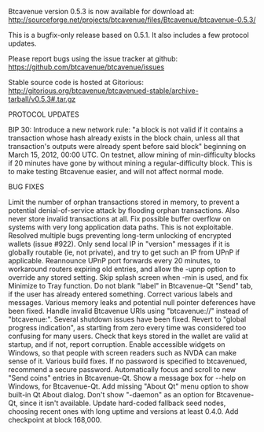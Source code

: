Btcavenue version 0.5.3 is now available for download at:
http://sourceforge.net/projects/btcavenue/files/Btcavenue/btcavenue-0.5.3/

This is a bugfix-only release based on 0.5.1.
It also includes a few protocol updates.

Please report bugs using the issue tracker at github:
https://github.com/btcavenue/btcavenue/issues

Stable source code is hosted at Gitorious:
http://gitorious.org/btcavenue/btcavenued-stable/archive-tarball/v0.5.3#.tar.gz

PROTOCOL UPDATES

BIP 30: Introduce a new network rule: "a block is not valid if it contains a transaction whose hash already exists in the block chain, unless all that transaction's outputs were already spent before said block" beginning on March 15, 2012, 00:00 UTC.
On testnet, allow mining of min-difficulty blocks if 20 minutes have gone by without mining a regular-difficulty block. This is to make testing Btcavenue easier, and will not affect normal mode.

BUG FIXES

Limit the number of orphan transactions stored in memory, to prevent a potential denial-of-service attack by flooding orphan transactions. Also never store invalid transactions at all.
Fix possible buffer overflow on systems with very long application data paths. This is not exploitable.
Resolved multiple bugs preventing long-term unlocking of encrypted wallets
(issue #922).
Only send local IP in "version" messages if it is globally routable (ie, not private), and try to get such an IP from UPnP if applicable.
Reannounce UPnP port forwards every 20 minutes, to workaround routers expiring old entries, and allow the -upnp option to override any stored setting.
Skip splash screen when -min is used, and fix Minimize to Tray function.
Do not blank "label" in Btcavenue-Qt "Send" tab, if the user has already entered something.
Correct various labels and messages.
Various memory leaks and potential null pointer deferences have been fixed.
Handle invalid Btcavenue URIs using "btcavenue://" instead of "btcavenue:".
Several shutdown issues have been fixed.
Revert to "global progress indication", as starting from zero every time was considered too confusing for many users.
Check that keys stored in the wallet are valid at startup, and if not, report corruption.
Enable accessible widgets on Windows, so that people with screen readers such as NVDA can make sense of it.
Various build fixes.
If no password is specified to btcavenued, recommend a secure password.
Automatically focus and scroll to new "Send coins" entries in Btcavenue-Qt.
Show a message box for --help on Windows, for Btcavenue-Qt.
Add missing "About Qt" menu option to show built-in Qt About dialog.
Don't show "-daemon" as an option for Btcavenue-Qt, since it isn't available.
Update hard-coded fallback seed nodes, choosing recent ones with long uptime and versions at least 0.4.0.
Add checkpoint at block 168,000.
